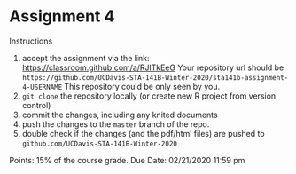 # Assignment 4

Instructions

1. accept the assignment via the link: https://classroom.github.com/a/RJlTkEeG
    Your repository url should be `https://github.com/UCDavis-STA-141B-Winter-2020/sta141b-assignment-4-USERNAME`
    This repository could be only seen by you.
1. `git clone` the repository locally (or create new R project from version control)
1. commit the changes, including any knited documents
1. push the changes to the `master` branch of the repo.
1. double check if the changes (and the pdf/html files) are pushed to `github.com/UCDavis-STA-141B-Winter-2020`


Points: 15% of the course grade.
Due Date: 02/21/2020 11:59 pm
